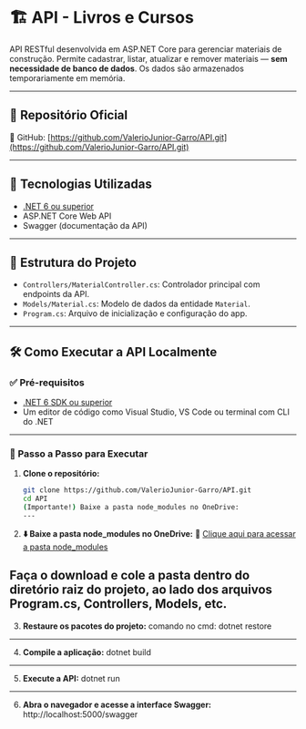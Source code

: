 # 🏗️ API - Livros e Cursos

API RESTful desenvolvida em ASP.NET Core para gerenciar materiais de construção. Permite cadastrar, listar, atualizar e remover materiais — **sem necessidade de banco de dados**. Os dados são armazenados temporariamente em memória.

---

## 📂 Repositório Oficial

🔗 GitHub: [https://github.com/ValerioJunior-Garro/API.git](https://github.com/ValerioJunior-Garro/API.git)

---

## 🚀 Tecnologias Utilizadas

- [.NET 6 ou superior](https://dotnet.microsoft.com/)
- ASP.NET Core Web API
- Swagger (documentação da API)

---

## 📁 Estrutura do Projeto

- `Controllers/MaterialController.cs`: Controlador principal com endpoints da API.
- `Models/Material.cs`: Modelo de dados da entidade `Material`.
- `Program.cs`: Arquivo de inicialização e configuração do app.

---

## 🛠️ Como Executar a API Localmente

### ✅ Pré-requisitos

- [.NET 6 SDK ou superior](https://dotnet.microsoft.com/en-us/download/dotnet)
- Um editor de código como Visual Studio, VS Code ou terminal com CLI do .NET

---

### 📌 Passo a Passo para Executar

1. **Clone o repositório:**

   ```bash
   git clone https://github.com/ValerioJunior-Garro/API.git
   cd API
   (Importante!) Baixe a pasta node_modules no OneDrive:
   ---
2. **⬇️ Baixe a pasta node_modules no OneDrive:**
🔗 [Clique aqui para acessar a pasta node_modules](https://onedrive.live.com/?redeem=aHR0cHM6Ly8xZHJ2Lm1zL2YvYy85ZDJhMjc0YmVkMGYyMWUzL0VoZlBtdkczbjY1Qm5JNXZ2SGwzUTFrQkdMVzhqUVpWQk14ZnRaTWQyVkFRcGc%5FZT1oSWFtd2o&id=9D2A274BED0F21E3%21sf19acf179fb741ae9c8e6fbc79774359&cid=9D2A274BED0F21E3)

Faça o download e cole a pasta dentro do diretório raiz do projeto, ao lado dos arquivos Program.cs, Controllers, Models, etc.
---
3. **Restaure os pacotes do projeto:**
comando no cmd:
dotnet restore

---
4. **Compile a aplicação:**
dotnet build

---
5. **Execute a API:**
dotnet run

---
6. **Abra o navegador e acesse a interface Swagger:**
http://localhost:5000/swagger
